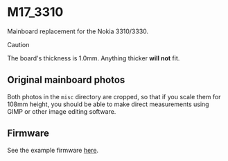 # M17_3310
Mainboard replacement for the Nokia 3310/3330.

> [!CAUTION]
> The board's thickness is 1.0mm. Anything thicker **will not** fit.

## Original mainboard photos
Both photos in the `misc` directory are cropped, so that if you scale them for 108mm height, you should be able to make direct measurements using GIMP or other image editing software.

## Firmware
See the example firmware [here](https://github.com/M17-Project/M17_3310-fw).
